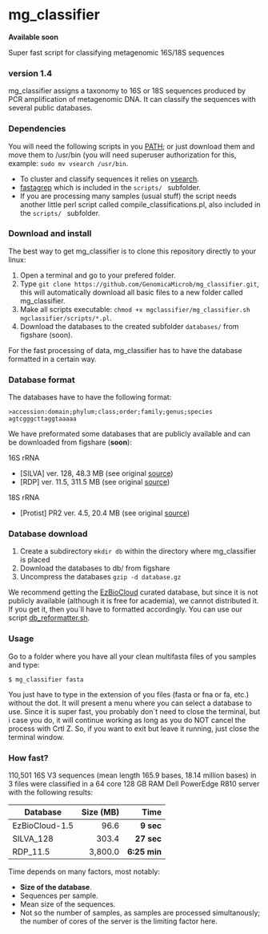 # mg_classifier
**Available soon**

Super fast script for classifying metagenomic 16S/18S sequences
### version 1.4

mg_classifier assigns a taxonomy to 16S or 18S sequences produced by PCR amplification of metagenomic DNA. It can classify the sequences with several public databases.

### Dependencies
You will need the following scripts in you [PATH](http://www.troubleshooters.com/linux/prepostpath.htm); or just download them and move them to /usr/bin (you will need superuser authorization for this, example: `sudo mv vsearch /usr/bin`.
- To cluster and classify sequences it relies on [vsearch](https://github.com/torognes/vsearch).
- [fastagrep](http://nebc.nerc.ac.uk/nebc_website_frozen/nebc.nerc.ac.uk//tools/code-corner/scripts/sequence-formatting-and-other-text-manipulation.html#-ace_split-pl) which is included in the `scripts/ ` subfolder.
- If you are processing many samples (usual stuff) the script needs another little perl script called compile_classifications.pl, also included in the `scripts/ ` subfolder.

### Download and install
The best way to get mg_classifier is to clone this repository directly to your linux:
1. Open a terminal and go to your prefered folder.
2. Type `git clone https://github.com/GenomicaMicrob/mg_classifier.git`, this will automatically download all basic files to a new folder called mg_classifier.
3. Make all scripts executable: `chmod +x mgclassifier/mg_classifier.sh mgclassifier/scripts/*.pl`.
3. Download the databases to the created subfolder `databases/` from figshare (soon).

For the fast processing of data, mg_classifier has to have the database formatted in a certain way.

### Database format
The databases have to have the following format:

```
>accession:domain;phylum;class;order;family;genus;species
agtcgggcttaggtaaaaa
```
We have preformated some databases that are publicly available and can be downloaded from figshare (**soon**):

16S rRNA
- [SILVA] ver. 128, 48.3 MB (see original [source](https://www.arb-silva.de))
- [RDP] ver. 11.5, 311.5 MB (see original [source](http://rdp.cme.msu.edu/misc/resources.jsp))

18S rRNA
- [Protist] PR2 ver. 4.5, 20.4 MB (see original [source](https://figshare.com/articles/PR2_rRNA_gene_database/3803709))
### Database download

1. Create a subdirectory `mkdir db` within the directory where mg_classifier is placed
2. Download the databases to db/ from figshare
3. Uncompress the databases `gzip -d database.gz`

We recommend getting the [EzBioCloud](http://www.ezbiocloud.net/resources/pipelines) curated database, but since it is not publicly available (although it is free for academia), we cannot distributed it. If you get it, then you´ll have to formatted accordingly. You can use our script [db_reformatter.sh](https://github.com/GenomicaMicrob/db_reformatter).

### Usage
Go to a folder where you have all your clean multifasta files of you samples and type:

`$ mg_classifier fasta`

You just have to type in the extension of you files (fasta or fna or fa, etc.) without the dot. It will present a menu where you can select a database to use. Since it is super fast, you probably don´t need to close the terminal, but i case you do, it will continue working as long as you do NOT cancel the process with Crtl Z. So, if you want to exit but leave it running, just close the terminal window.

### How fast?
110,501 16S V3 sequences (mean length 165.9 bases, 18.14 million bases) in 3 files were classified in a 64 core 128 GB RAM Dell PowerEdge R810 server with the following results:

| Database | Size (MB) | Time |
| --- | ---: | ---:|
| EzBioCloud-1.5 | 96.6 | **9 sec** |
| SILVA_128 | 303.4 | **27 sec** |
| RDP_11.5 | 3,800.0 | **6:25 min** |

Time depends on many factors, most notably:
- **Size of the database**.
- Sequences per sample.
- Mean size of the sequences.
- Not so the number of samples, as samples are processed simultanously; the number of cores of the server is the limiting factor here.
